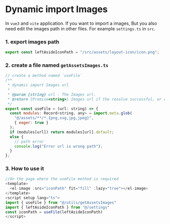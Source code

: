 # Dynamic import Images

In `vue3` and `vite` application. If you want to import a images, But you also need edit the images path in other files. For example `settings.ts` in `src`.

### 1. export images path

```javascript
export const leftAsideIconPath = "/src/assets/layout-icon/icon.png";
```

### 2. create a file named `getAssetsImages.ts`

```javascript
// create a method named `useFile`
/**
 * dynamic import Images url
 *
 * @param {string} url - The Images url.
 * @return {Promise<string>} Images url if the resolve successful, or console error message if the resolve fails.
 */
export const useFile = (url: string) => {
  const modules: Record<string, any> = import.meta.glob(
    "@/assets/**/*.{png,svg,jpg,jpeg}",
    { eager: true }
  );
  if (modules[url]) return modules[url].default;
  else {
    // path error
    console.log("Error url is wrong path");
  }
};
```

### 3. How to use it 

```javascript
//On the page where the useFile method is required
<template>
  <el-image :src="iconPath" fit="fill" :lazy="true"></el-image>
</template>
<script setup lang="ts">
import { useFile } from "@/utils/getAssetsImages"
import { leftAsideIconPath } from "@/settings"
const iconPath = useFile(leftAsideIconPath)
</script>
```
